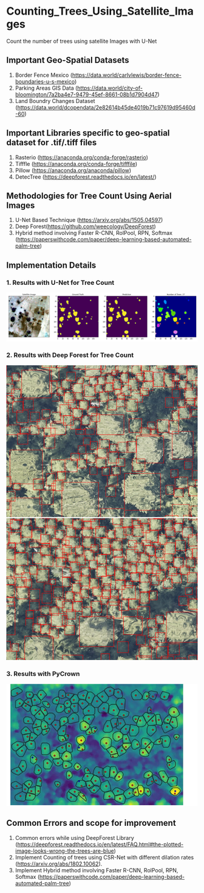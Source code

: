 # Counting_Trees_Using_Satellite_Images
Count the number of trees using satellite Images with U-Net

## Important Geo-Spatial Datasets  
1. Border Fence Mexico (https://data.world/carlvlewis/border-fence-boundaries-u-s-mexico)  
2. Parking Areas GIS Data (https://data.world/city-of-bloomington/7a2ba4e7-9479-45ef-8661-08b1d7904d47)  
3. Land Boundry Changes Dataset (https://data.world/dcopendata/2e82614b45de4019b71c97619d95460d-60)    


## Important Libraries specific to geo-spatial dataset for .tif/.tiff files
1. Rasterio (https://anaconda.org/conda-forge/rasterio)  
2. Tifffle (https://anaconda.org/conda-forge/tifffile)  
3. Pillow  (https://anaconda.org/anaconda/pillow)  
4. DetecTree  (https://deepforest.readthedocs.io/en/latest/)


## Methodologies for Tree Count Using Aerial Images   
1. U-Net Based Technique (https://arxiv.org/abs/1505.04597)  
2. Deep Forest(https://github.com/weecology/DeepForest)  
3. Hybrid method involving Faster R-CNN, RolPool, RPN, Softmax (https://paperswithcode.com/paper/deep-learning-based-automated-palm-tree)  

## Implementation Details  

### 1. Results with U-Net for Tree Count  
![ScreenShot](https://github.com/krutikabapat/Counting_Trees_Using_Satellite_Images/blob/main/Results/6.png)  
### 2. Results with Deep Forest for Tree Count   
![ScreenShot](https://github.com/krutikabapat/Counting_Trees_Using_Satellite_Images/blob/main/Results/Deep_forest.png)  
![ScreenShot](https://github.com/krutikabapat/Counting_Trees_Using_Satellite_Images/blob/main/Results/Deep_forest2.png)    

### 3. Results with PyCrown    
![Screenshot](https://github.com/krutikabapat/Counting_Trees_Using_Satellite_Images/blob/main/Results/PyCrown.png)    

## Common Errors and scope for improvement   

1. Common errors while using DeepForest Library (https://deepforest.readthedocs.io/en/latest/FAQ.html#the-plotted-image-looks-wrong-the-trees-are-blue)  
2. Implement Counting of trees using CSR-Net with different dilation rates (https://arxiv.org/abs/1802.10062).   
3. Implement Hybrid method involving Faster R-CNN, RolPool, RPN, Softmax (https://paperswithcode.com/paper/deep-learning-based-automated-palm-tree)     


